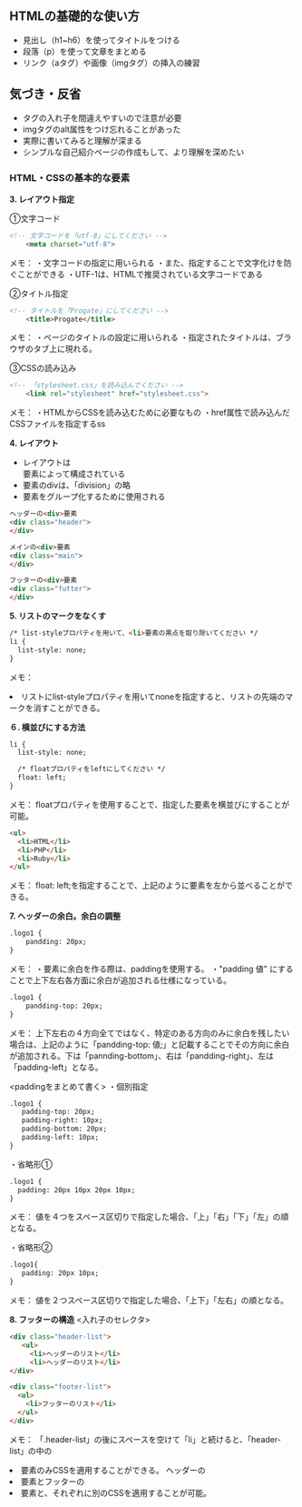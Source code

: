 ## HTMLの基礎的な使い方

- 見出し（h1~h6）を使ってタイトルをつける
- 段落（p）を使って文章をまとめる
- リンク（aタグ）や画像（imgタグ）の挿入の練習

## 気づき・反省

- タグの入れ子を間違えやすいので注意が必要
- imgタグのalt属性をつけ忘れることがあった
- 実際に書いてみると理解が深まる
- シンプルな自己紹介ページの作成もして、より理解を深めたい

### HTML・CSSの基本的な要素

**3. レイアウト指定**

①文字コード
```html
<!-- 文字コードを「utf-8」にしてください -->
    <meta charset="utf-8">
```

メモ：
・文字コードの指定に用いられる
・また、指定することで文字化けを防ぐことができる
・UTF-1は、HTMLで推奨されている文字コードである


②タイトル指定
```html
<!-- タイトルを「Progate」にしてください -->
    <title>Progate</title>
```

メモ：
・ページのタイトルの設定に用いられる
・指定されたタイトルは、ブラウザのタブ上に現れる。


③CSSの読み込み
```html
<!-- 「stylesheet.css」を読み込んでください -->
    <link rel="stylesheet" href="stylesheet.css">
```

メモ：
・HTMLからCSSを読み込むために必要なもの
・href属性で読み込んだCSSファイルを指定するss


**4. レイアウト**

- レイアウトは<div>要素によって構成されている
- <div>要素のdivは、「division」の略
- 要素をグループ化するために使用される

```html
ヘッダーの<div>要素
<div class="header">
</div>
```

```html
メインの<div>要素
<div class="main">
</div>
```

```html
フッターの<div>要素
<div class="futter">
</div>
```

**5. リストのマークをなくす**

```html
/* list-styleプロパティを用いて、<li>要素の黒点を取り除いてください */
li {
  list-style: none;
}
```

メモ：
<li>リストにlist-styleプロパティを用いてnoneを指定すると、リストの先端のマークを消すことができる。


**６. 横並びにする方法**
```html
li {
  list-style: none;

  /* floatプロパティをleftにしてください */
  float: left;
}
```
メモ：
floatプロパティを使用することで、指定した要素を横並びにすることが可能。

```html
<ul>
  <li>HTML</li>
  <li>PHP</li>
  <li>Ruby</li>
</ul>
```
メモ：
float: left;を指定することで、上記のように要素を左から並べることができる。

**7. ヘッダーの余白。余白の調整**
```html
.logo1 {
    pandding: 20px;
}
```
メモ：
・要素に余白を作る際は、paddingを使用する。
・"padding 値" にすることで上下左右各方面に余白が追加される仕様になっている。

```html
.logo1 {
    pandding-top: 20px;
}
```
メモ：
上下左右の４方向全てではなく、特定のある方向のみに余白を残したい場合は、上記のように「pandding-top: 値;」と記載することでその方向に余白が追加される。下は「pannding-bottom」、右は「pandding-right」、左は「padding-left」となる。

<paddingをまとめて書く>
・個別指定
```html
.logo1 {
   padding-top: 20px;
   padding-right: 10px;
   padding-bottom: 20px;
   padding-left: 10px;
}
```

・省略形①
```html
.logo1 {
  padding: 20px 10px 20px 10px;
}
```
メモ：
値を４つをスペース区切りで指定した場合、「上」「右」「下」「左」の順となる。

・省略形②
```html
.logo1{
   padding: 20px 10px;
}
```
メモ：
値を２つスペース区切りで指定した場合、「上下」「左右」の順となる。

**8. フッターの構造**
<入れ子のセレクタ>
```html
<div class="header-list">
   <ul>
     <li>ヘッダーのリスト</li>
     <li>ヘッダーのリスト</li>
</div>

<div class="footer-list">
  <ul>
    <li>フッターのリスト</li>
  </ul>
</div>
```
メモ：
「.header-list」の後にスペースを空けて「li」と続けると、「header-list」の中の<li>要素のみCSSを適用することができる。
ヘッダーの<li>要素とフッターの<li>要素と、それぞれに別のCSSを適用することが可能。